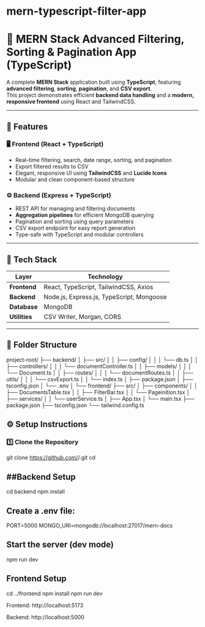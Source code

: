 # mern-typescript-filter-app
# 🚀 MERN Stack Advanced Filtering, Sorting & Pagination App (TypeScript)



A complete **MERN Stack** application built using **TypeScript**, featuring **advanced filtering**, **sorting**, **pagination**, and **CSV export**.  
This project demonstrates efficient **backend data handling** and a **modern, responsive frontend** using React and TailwindCSS.

---

## 📌 Features

### 🖥️ Frontend (React + TypeScript)
- Real-time filtering, search, date range, sorting, and pagination
- Export filtered results to CSV
- Elegant, responsive UI using **TailwindCSS** and **Lucide Icons**
- Modular and clean component-based structure

### ⚙️ Backend (Express + TypeScript)
- REST API for managing and filtering documents
- **Aggregation pipelines** for efficient MongoDB querying
- Pagination and sorting using query parameters
- CSV export endpoint for easy report generation
- Type-safe with TypeScript and modular controllers

---

## 🧩 Tech Stack

| Layer | Technology |
|-------|-------------|
| **Frontend** | React, TypeScript, TailwindCSS, Axios |
| **Backend** | Node.js, Express.js, TypeScript, Mongoose |
| **Database** | MongoDB |
| **Utilities** | CSV Writer, Morgan, CORS |

---

## 📁 Folder Structure

project-root/
├── backend/
│ ├── src/
│ │ ├── config/
│ │ │ └── db.ts
│ │ ├── controllers/
│ │ │ └── documentController.ts
│ │ ├── models/
│ │ │ └── Document.ts
│ │ ├── routes/
│ │ │ └── documentRoutes.ts
│ │ ├── utils/
│ │ │ └── csvExport.ts
│ │ └── index.ts
│ ├── package.json
│ ├── tsconfig.json
│ └── .env
│
└── frontend/
├── src/
│ ├── components/
│ │ ├── DocumentsTable.tsx
│ │ ├── FilterBar.tsx
│ │ └── Pageinition.tsx
│ ├── services/
│ │ └── userService.ts
│ ├── App.tsx
│ └── main.tsx
├── package.json
├── tsconfig.json
└── tailwind.config.ts


## ⚙️ Setup Instructions

### 1️⃣ Clone the Repository

git clone https://github.com/<your-username>/<your-repo-name>.git
cd <your-repo-name>



##Backend Setup
----------------------

cd backend
npm install


Create a .env file:
---------------------

PORT=5000
MONGO_URI=mongodb://localhost:27017/mern-docs


Start the server (dev mode)
----------------------------

npm run dev


Frontend Setup
-------------------------

cd ../frontend
npm install
npm run dev


Frontend: http://localhost:5173

Backend: http://localhost:5000
